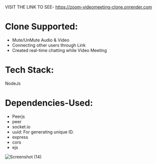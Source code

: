 VISIT THE LINK TO SEE- https://zoom-videomeeting-clone.onrender.com

# Clone Supported:
- Mute/UnMute Audio & Video
- Connecting other users through Link
- Created real-time chatting while Video Meeting

# Tech Stack: 
NodeJs

# Dependencies-Used:
- Peerjs
- peer
- socket.io
- uuid: For generating unique ID.
- express
- cors
- ejs

![Screenshot (14)](https://github.com/Kris248/ZOOM-CLONE/assets/92295923/127b0c90-7082-4e20-8712-86eae9db28dc)
